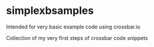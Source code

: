 # simplexbsamples
Intended for very basic example code using crossbar.io

Collection of my very first steps of crossbar code snippets
